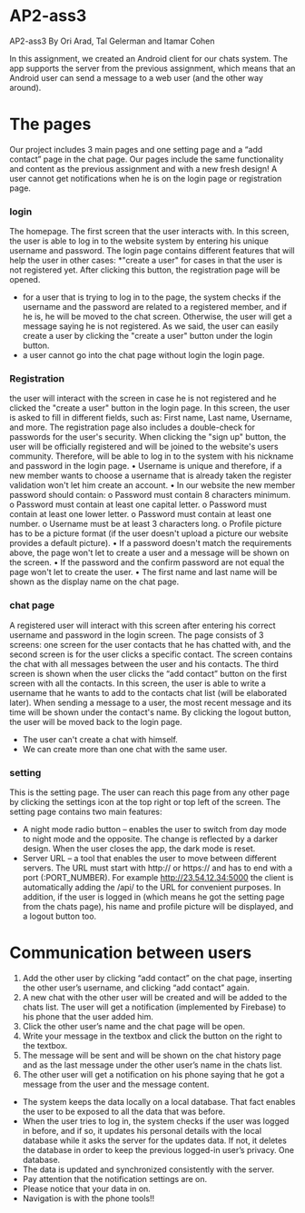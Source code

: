 # AP2-ass3
AP2-ass3 By Ori Arad, Tal Gelerman and Itamar Cohen

In this assignment, we created an Android client for our chats system. The app supports the server from the previous assignment, which means that an Android user can send a message to a web user (and the other way around). 

# The pages
Our project includes 3 main pages and one setting page and a “add contact” page in the chat page.
Our pages include the same functionality and content as the previous assignment and with a new fresh design!
A user cannot get notifications when he is on the login page or registration page.

### login
The homepage. The first screen that the user interacts with. In this screen, the user is able to log in to the website system by entering his unique username and password. The login page contains different features that will help the user in other cases: *"create a user" for cases in that the user is not registered yet. After clicking this button, the registration page will be opened.

- for a user that is trying to log in to the page, the system checks if the username and the password are related to a registered member, and if he is, he will be moved to the chat screen. Otherwise, the user will get a message saying he is not registered. As we said, the user can easily create a user by clicking the "create a user" button under the login button.
- a user cannot go into the chat page without login the login page.

### Registration
the user will interact with the screen in case he is not registered and he clicked the "create a user" button in the login page. In this screen, the user is asked to fill in different fields, such as: First name, Last name, Username, and more. The registration page also includes a double-check for passwords for the user's security. When clicking the "sign up" button, the user will be officially registered and will be joined to the website's users community. Therefore, will be able to log in to the system with his nickname and password in the login page.
•	Username is unique and therefore, if a new member wants to choose a username that is already taken the register validation won't let him create an account.
•	In our website the new member password should contain:
o	Password must contain 8 characters minimum.
o	Password must contain at least one capital letter.
o	Password must contain at least one lower letter.
o	Password must contain at least one number.
o	Username must be at least 3 characters long.
o	Profile picture has to be a picture format (if the user doesn't upload a picture our website provides a default picture).
•	If a password doesn't match the requirements above, the page won't let to create a user and a message will be shown on the screen.
•	If the password and the confirm password are not equal the page won't let to create the user.
•	The first name and last name will be shown as the display name on the chat page.

### chat page
A registered user will interact with this screen after entering his correct username and password in the login screen.  The page consists of 3 screens: one screen for the user contacts that he has chatted with, and the second screen is for the user clicks a specific contact. The screen contains the chat with all messages between the user and his contacts. The third screen is shown when the user clicks the “add contact” button on the first screen with all the contacts. In this screen, the user is able to write a username that he wants to add to the contacts chat list (will be elaborated later). When sending a message to a user, the most recent message and its time will be shown under the contact's name. By clicking the logout button, the user will be moved back to the login page.
-	The user can't create a chat with himself.
-	We can create more than one chat with the same user.
  
### setting
This is the setting page. The user can reach this page from any other page by clicking the settings icon at the top right or top left of the screen.
The setting page contains two main features:
- A night mode radio button – enables the user to switch from day mode to night mode and the opposite. The change is reflected by a darker design. When the user closes the app, the dark mode is reset. 
- Server URL – a tool that enables the user to move between different servers. The URL must start with http:// or https:// and has to end with a port (:PORT_NUMBER). For example http://23.54.12.34:5000 the client is automatically adding the /api/ to the URL for convenient purposes.
In addition, if the user is logged in (which means he got the setting page from the chats page), his name and profile picture will be displayed, and a logout button too.

# Communication between users
1.	Add the other user by clicking “add contact” on the chat page, inserting the other user’s username, and clicking “add contact” again.
2.	A new chat with the other user will be created and will be added to the chats list. The user will get a notification (implemented by Firebase) to his phone that the user added him.
3.	Click the other user’s name and the chat page will be open.
4.	Write your message in the textbox and click the button on the right to the textbox.
5.	The message will be sent and will be shown on the chat history page and as the last message under the other user’s name in the chats list. 
6.	The other user will get a notification on his phone saying that he got a message from the user and the message content.

   
- The system keeps the data locally on a local database. That fact enables the user to be exposed to all the data that was before.
- When the user tries to log in, the system checks if the user was logged in before, and if so, it updates his personal details with the local database while it asks the server for the updates data. If not, it deletes the database in order to keep the previous logged-in user’s privacy. One database.
- The data is updated and synchronized consistently with the server.
- Pay attention that the notification settings are on.
- Please notice that your data in on.
- Navigation is with the phone tools!!


